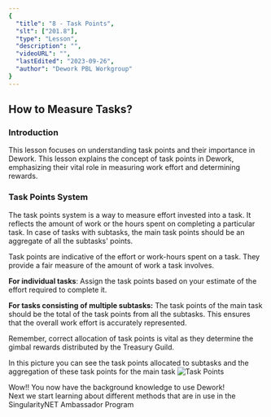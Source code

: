 ```yaml
---
{
  "title": "8 - Task Points",
  "slt": ["201.8"],
  "type": "Lesson",
  "description": "",
  "videoURL": "",
  "lastEdited": "2023-09-26",
  "author": "Dework PBL Workgroup"
}
---
```


## How to Measure Tasks?
### Introduction

This lesson focuses on understanding task points and their importance in Dework.
This lesson explains the concept of task points in Dework, emphasizing their vital role in measuring work effort and determining rewards.

### Task Points System

The task points system is a way to measure effort invested into a task. It reflects the amount of work or the hours spent on completing a particular task.
In case of tasks with subtasks, the main task points should be an aggregate of all the subtasks' points.

Task points are indicative of the effort or work-hours spent on a task. They provide a fair measure of the amount of work a task involves.

**For individual tasks**:
Assign the task points based on your estimate of the effort required to complete it.

**For tasks consisting of multiple subtasks:**
The task points of the main task should be the total of the task points from all the subtasks. This ensures that the overall work effort is accurately represented.

Remember, correct allocation of task points is vital as they determine the gimbal rewards distributed by the Treasury Guild.

In this picture you can see the task points allocated to subtasks and the aggregation of these task points for the main task
![Task Points](/Dework_PBL_Pictures/Module_201/Task_Points.png)


Wow!! You now have the background knowledge to use Dework!  
Next we start learning about different methods that are in use in the SingularityNET Ambassador Program
